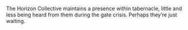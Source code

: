 The Horizon Collective maintains a presence within tabernacle, little and less being heard from them during the gate crisis. Perhaps they’re just waiting.